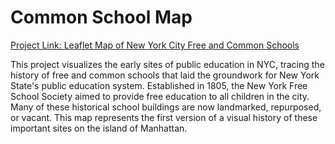 # Common School Map

[Project Link: Leaflet Map of New York City Free and Common Schools](https://zmuhls.github.io/common-school-map/)

This project visualizes the early sites of public education in NYC, tracing the history of free and common schools that laid the groundwork for New York State's public education system. Established in 1805, the New York Free School Society aimed to provide free education to all children in the city. Many of these historical school buildings are now landmarked, repurposed, or vacant. This map represents the first version of a visual history of these important sites on the island of Manhattan.
